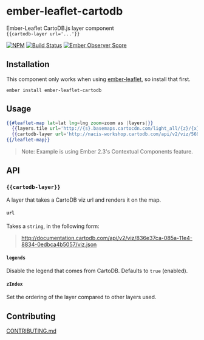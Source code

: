 # ember-leaflet-cartodb

Ember-Leaflet CartoDB.js layer component  
`{{cartodb-layer url='...'}}`

[![NPM][npm-badge-img]][npm-badge-link]
[![Build Status][travis-badge]][travis-badge-url]
[![Ember Observer Score][ember-observer-badge]][ember-observer-url]

## Installation

This component only works when using [ember-leaflet], so install that first.

```shell
ember install ember-leaflet-cartodb
```

## Usage

```hbs
{{#leaflet-map lat=lat lng=lng zoom=zoom as |layers|}}
  {{layers.tile url='http://{s}.basemaps.cartocdn.com/light_all/{z}/{x}/{y}.png'}}
  {{cartodb-layer url='http://nacis-workshop.cartodb.com/api/v2/viz/569d1940-336d-11e3-af98-5f54611e93d5/viz.json' zIndex=1}}
{{/leaflet-map}}
```

> Note: Example is using Ember 2.3's Contextual Components feature.

## API

### `{{cartodb-layer}}`

A layer that takes a CartoDB viz url and renders it on the map.

#### `url`

Takes a `string`, in the following form:

> http://documentation.cartodb.com/api/v2/viz/836e37ca-085a-11e4-8834-0edbca4b5057/viz.json

#### `legends`

Disable the legend that comes from CartoDB. Defaults to `true` (enabled).

#### `zIndex`

Set the ordering of the layer compared to other layers used.


## Contributing

[CONTRIBUTING.md]



[npm-badge-img]: https://badge.fury.io/js/ember-leaflet-cartodb.svg
[npm-badge-link]: http://badge.fury.io/js/ember-leaflet-cartodb
[travis-badge]: https://travis-ci.org/knownasilya/ember-leaflet-cartodb.svg
[travis-badge-url]: https://travis-ci.org/knownasilya/ember-leaflet-cartodb
[ember-observer-badge]: http://emberobserver.com/badges/ember-leaflet-cartodb.svg
[ember-observer-url]: http://emberobserver.com/addons/ember-leaflet-cartodb
[ember-leaflet]: http://www.ember-leaflet.com/
[CONTRIBUTING.md]: CONTRIBUTING.md
